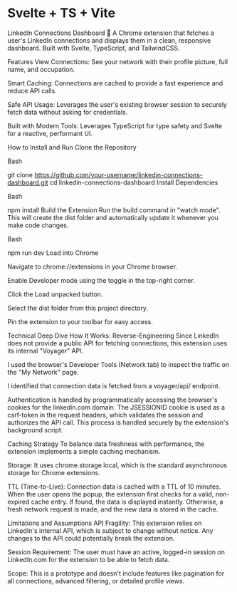 # Svelte + TS + Vite

LinkedIn Connections Dashboard 🚀
A Chrome extension that fetches a user's LinkedIn connections and displays them in a clean, responsive dashboard. Built with Svelte, TypeScript, and TailwindCSS.

Features
View Connections: See your network with their profile picture, full name, and occupation.

Smart Caching: Connections are cached to provide a fast experience and reduce API calls.

Safe API Usage: Leverages the user's existing browser session to securely fetch data without asking for credentials.

Built with Modern Tools: Leverages TypeScript for type safety and Svelte for a reactive, performant UI.

How to Install and Run
Clone the Repository

Bash

git clone https://github.com/your-username/linkedin-connections-dashboard.git
cd linkedin-connections-dashboard
Install Dependencies

Bash

npm install
Build the Extension
Run the build command in "watch mode". This will create the dist folder and automatically update it whenever you make code changes.

Bash

npm run dev
Load into Chrome

Navigate to chrome://extensions in your Chrome browser.

Enable Developer mode using the toggle in the top-right corner.

Click the Load unpacked button.

Select the dist folder from this project directory.

Pin the extension to your toolbar for easy access.

Technical Deep Dive
How It Works: Reverse-Engineering
Since LinkedIn does not provide a public API for fetching connections, this extension uses its internal "Voyager" API.

I used the browser's Developer Tools (Network tab) to inspect the traffic on the "My Network" page.

I identified that connection data is fetched from a voyager/api/ endpoint.

Authentication is handled by programmatically accessing the browser's cookies for the linkedin.com domain. The JSESSIONID cookie is used as a csrf-token in the request headers, which validates the session and authorizes the API call. This process is handled securely by the extension's background script.

Caching Strategy
To balance data freshness with performance, the extension implements a simple caching mechanism.

Storage: It uses chrome.storage.local, which is the standard asynchronous storage for Chrome extensions.

TTL (Time-to-Live): Connection data is cached with a TTL of 10 minutes. When the user opens the popup, the extension first checks for a valid, non-expired cache entry. If found, the data is displayed instantly. Otherwise, a fresh network request is made, and the new data is stored in the cache.

Limitations and Assumptions
API Fragility: This extension relies on LinkedIn's internal API, which is subject to change without notice. Any changes to the API could potentially break the extension.

Session Requirement: The user must have an active, logged-in session on LinkedIn.com for the extension to be able to fetch data.

Scope: This is a prototype and doesn't include features like pagination for all connections, advanced filtering, or detailed profile views.
